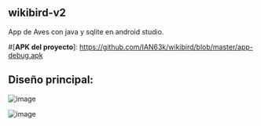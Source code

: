 ## wikibird-v2
App de Aves con java y sqlite en android studio.

#[**APK del proyecto**]: https://github.com/IAN63k/wikibird/blob/master/app-debug.apk

## Diseño principal:
![image](https://user-images.githubusercontent.com/81268917/196700897-6101741b-828d-4bdb-bbb5-9991883e1ec2.png)

![image](https://user-images.githubusercontent.com/81268917/196700521-07ebd50a-dba9-4a68-b20e-e1fc2e453282.png)

